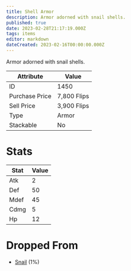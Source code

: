 ```yaml
---
title: Shell Armor
description: Armor adorned with snail shells.
published: true
date: 2023-02-28T21:17:19.000Z
tags: items
editor: markdown
dateCreated: 2023-02-16T00:00:00.000Z
---
```


Armor adorned with snail shells.

|Attribute|Value|
|-|-|
|ID|1450|
|Purchase Price|7,800 Flips|
|Sell Price|3,900 Flips|
|Type|Armor|
|Stackable|No|

# Stats
|Stat|Value|
|-|-|
|Atk|2|
|Def|50|
|Mdef|45|
|Cdmg|5|
|Hp|12|

# Dropped From
 * [Snail](/monsters/snail) (1%)
